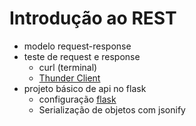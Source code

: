 # Introdução ao REST

- modelo request-response
- teste de request e response
    - curl (terminal)
    - [Thunder Client](https://marketplace.visualstudio.com/items?itemName=rangav.vscode-thunder-client)
- projeto básico de api no flask
    - configuração [flask](https://github.com/fscheidt/dev/blob/master/flask/setup-projeto-flask.md)
    - Serialização de objetos com jsonify
